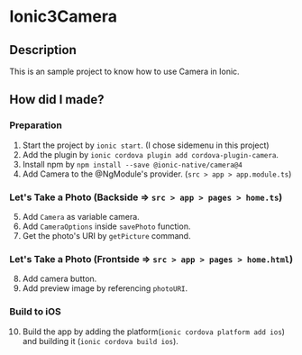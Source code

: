 # Ionic3Camera

## Description
This is an sample project to know how to use Camera in Ionic.

## How did I made?
### Preparation
1. Start the project by `ionic start`. (I chose sidemenu in this project)
2. Add the plugin by `ionic cordova plugin add cordova-plugin-camera`.
3. Install npm by `npm install --save @ionic-native/camera@4`
4. Add Camera to the @NgModule's provider. (`src > app > app.module.ts`)

### Let's Take a Photo (Backside => `src > app > pages > home.ts`)
5. Add `Camera` as variable camera.
6. Add `CameraOptions` inside `savePhoto` function.
7. Get the photo's URI by `getPicture` command.

### Let's Take a Photo (Frontside => `src > app > pages > home.html`)
8. Add camera button.
9. Add preview image by referencing `photoURI`.

### Build to iOS
10. Build the app by adding the platform(`ionic cordova platform add ios`) and building it (`ionic cordova build ios`).

